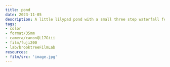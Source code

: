 ```yaml
---
title: pond
date: 2023-11-05
description: A little lilypad pond with a small three step waterfall feature at the far end. The scene is brightly lit in the top left where the sun is hitting the green foliage the rest of the lush green scene is lit by reflected light and the calm pond is reflecting a bit of the blue sky above.
tags:
- color
- format/35mm
- camera/canonQL17Giii
- film/fuji200
- lab/brooktreeFilmLab
resources:
- film/src: 'image.jpg'
---
```

